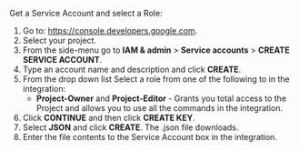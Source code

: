 Get a Service Account and select a Role:
1) Go to: https://console.developers.google.com.
2) Select your project.
3) From the side-menu go to **IAM & admin** > **Service accounts** > **CREATE SERVICE ACCOUNT**.
5) Type an account name and description and click **CREATE**.
6) From  the drop down list Select a role from one of the following to in the integration:
    - **Project-Owner** and **Project-Editor** - Grants you total access to the Project and allows you to use all the commands in the integration.
7) Click **CONTINUE** and then click **CREATE KEY**.
8) Select **JSON** and click **CREATE**.
 The .json file downloads.
9) Enter the file contents to the Service Account box in the integration.
